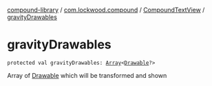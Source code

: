 [compound-library](../../index.md) / [com.lockwood.compound](../index.md) / [CompoundTextView](index.md) / [gravityDrawables](./gravity-drawables.md)

# gravityDrawables

`protected val gravityDrawables: `[`Array`](https://kotlinlang.org/api/latest/jvm/stdlib/kotlin/-array/index.html)`<`[`Drawable`](https://developer.android.com/reference/android/graphics/drawable/Drawable.html)`?>`

Array of [Drawable](https://developer.android.com/reference/android/graphics/drawable/Drawable.html) which will be transformed and shown

